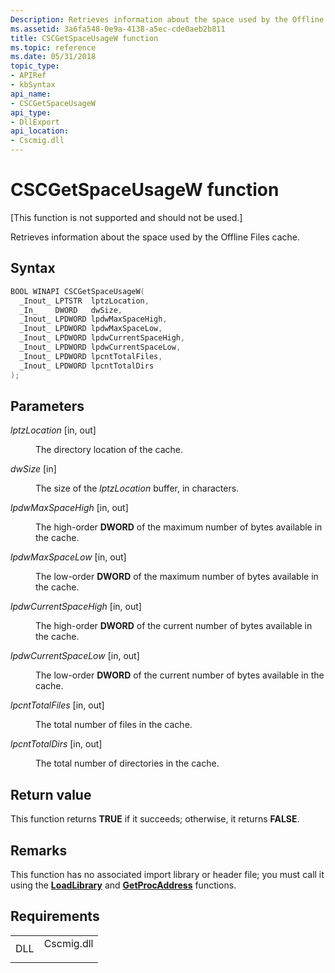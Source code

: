 ```yaml
---
Description: Retrieves information about the space used by the Offline Files cache.
ms.assetid: 3a6fa548-0e9a-4138-a5ec-cde0aeb2b811
title: CSCGetSpaceUsageW function
ms.topic: reference
ms.date: 05/31/2018
topic_type: 
- APIRef
- kbSyntax
api_name: 
- CSCGetSpaceUsageW
api_type: 
- DllExport
api_location: 
- Cscmig.dll
---
```


# CSCGetSpaceUsageW function

\[This function is not supported and should not be used.\]

Retrieves information about the space used by the Offline Files cache.

## Syntax


```C++
BOOL WINAPI CSCGetSpaceUsageW(
  _Inout_ LPTSTR  lptzLocation,
  _In_    DWORD   dwSize,
  _Inout_ LPDWORD lpdwMaxSpaceHigh,
  _Inout_ LPDWORD lpdwMaxSpaceLow,
  _Inout_ LPDWORD lpdwCurrentSpaceHigh,
  _Inout_ LPDWORD lpdwCurrentSpaceLow,
  _Inout_ LPDWORD lpcntTotalFiles,
  _Inout_ LPDWORD lpcntTotalDirs
);
```



## Parameters

<dl> <dt>

*lptzLocation* \[in, out\]
</dt> <dd>

The directory location of the cache.

</dd> <dt>

*dwSize* \[in\]
</dt> <dd>

The size of the *lptzLocation* buffer, in characters.

</dd> <dt>

*lpdwMaxSpaceHigh* \[in, out\]
</dt> <dd>

The high-order **DWORD** of the maximum number of bytes available in the cache.

</dd> <dt>

*lpdwMaxSpaceLow* \[in, out\]
</dt> <dd>

The low-order **DWORD** of the maximum number of bytes available in the cache.

</dd> <dt>

*lpdwCurrentSpaceHigh* \[in, out\]
</dt> <dd>

The high-order **DWORD** of the current number of bytes available in the cache.

</dd> <dt>

*lpdwCurrentSpaceLow* \[in, out\]
</dt> <dd>

The low-order **DWORD** of the current number of bytes available in the cache.

</dd> <dt>

*lpcntTotalFiles* \[in, out\]
</dt> <dd>

The total number of files in the cache.

</dd> <dt>

*lpcntTotalDirs* \[in, out\]
</dt> <dd>

The total number of directories in the cache.

</dd> </dl>

## Return value

This function returns **TRUE** if it succeeds; otherwise, it returns **FALSE**.

## Remarks

This function has no associated import library or header file; you must call it using the [**LoadLibrary**](/windows/win32/api/libloaderapi/nf-libloaderapi-loadlibrarya) and [**GetProcAddress**](/windows/win32/api/libloaderapi/nf-libloaderapi-getprocaddress) functions.

## Requirements



|                |                                                                                       |
|----------------|---------------------------------------------------------------------------------------|
| DLL<br/> | <dl> <dt>Cscmig.dll</dt> </dl> |



 

 